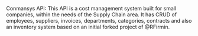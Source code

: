 Conmansys API: This API is a cost management system built for small companies, within the needs of the Supply Chain area. It has CRUD of employees, suppliers, invoices, departments, categories, contracts and also an inventory system based on an initial forked project of @RFirmin.
